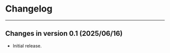 # Changelog

______________________________________________________________________

## Changes in version 0.1 (2025/06/16)

- Initial release.
